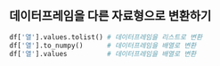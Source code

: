 ## 데이터프레임을 다른 자료형으로 변환하기
```Python
df['열'].values.tolist() # 데이터프레임을 리스트로 변환
df['열'].to_numpy()      # 데이터프레임을 배열로 변환
df['열'].values          # 데이터프레임을 배열로 변환
```
